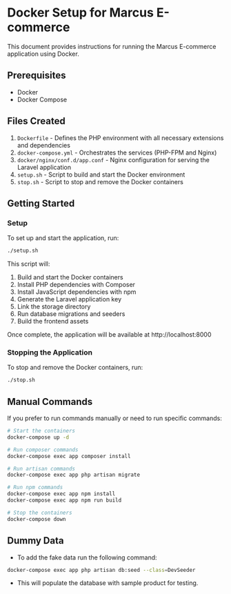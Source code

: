 # Docker Setup for Marcus E-commerce

This document provides instructions for running the Marcus E-commerce application using Docker.

## Prerequisites

- Docker
- Docker Compose

## Files Created

1. `Dockerfile` - Defines the PHP environment with all necessary extensions and dependencies
2. `docker-compose.yml` - Orchestrates the services (PHP-FPM and Nginx)
3. `docker/nginx/conf.d/app.conf` - Nginx configuration for serving the Laravel application
4. `setup.sh` - Script to build and start the Docker environment
5. `stop.sh` - Script to stop and remove the Docker containers

## Getting Started

### Setup

To set up and start the application, run:

```bash
./setup.sh
```

This script will:
1. Build and start the Docker containers
2. Install PHP dependencies with Composer
3. Install JavaScript dependencies with npm
4. Generate the Laravel application key
5. Link the storage directory
6. Run database migrations and seeders
7. Build the frontend assets

Once complete, the application will be available at http://localhost:8000

### Stopping the Application

To stop and remove the Docker containers, run:

```bash
./stop.sh
```

## Manual Commands

If you prefer to run commands manually or need to run specific commands:

```bash
# Start the containers
docker-compose up -d

# Run composer commands
docker-compose exec app composer install

# Run artisan commands
docker-compose exec app php artisan migrate

# Run npm commands
docker-compose exec app npm install
docker-compose exec app npm run build

# Stop the containers
docker-compose down
```

## Dummy Data

- To add the fake data run the following command:

```bash
docker-compose exec app php artisan db:seed --class=DevSeeder
```
- This will populate the database with sample product for testing.